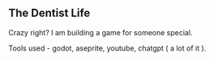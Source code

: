 ## The Dentist Life

Crazy right? I am building a game for someone special.

Tools used - godot, aseprite, youtube, chatgpt ( a lot of it ).
